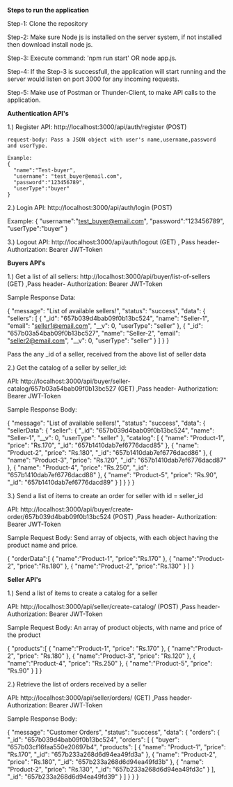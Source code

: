**Steps to run the application**

Step-1: Clone the repository

Step-2: Make sure Node js is installed on the server system, if not installed then download install node js.

Step-3: Execute command: 'npm run start' OR node app.js.

Step-4: If the Step-3 is successfull, the application will start running and the server would listen on port 3000 for any incoming requests.

Step-5: Make use of Postman or Thunder-Client, to make API calls to the application.

**Authentication API's**

1.) Register API: http://localhost:3000/api/auth/register  (POST)

    request-body: Pass a JSON object with user's name,username,password and userType.

    Example: 
    {
      "name":"Test-buyer",
      "username": "test_buyer@email.com",
      "password":"123456789",
      "userType":"buyer"
    }

2.) Login API: http://localhost:3000/api/auth/login  (POST)

  Example:
  {
    "username":"test_buyer@email.com",
    "password":"123456789",
    "userType":"buyer"
  }

3.) Logout API: http://localhost:3000/api/auth/logout (GET)   , Pass header- Authorization: Bearer JWT-Token

**Buyers API's**

1.) Get a list of all sellers: http://localhost:3000/api/buyer/list-of-sellers  (GET)  ,Pass header- Authorization: Bearer JWT-Token

Sample Response Data:

{
  "message": "List of available sellers!",
  "status": "success",
  "data": {
    "sellers": [
      {
        "_id": "657b039d4bab09f0b13bc524",
        "name": "Seller-1",
        "email": "seller1@email.com",
        "__v": 0,
        "userType": "seller"
      },
      {
        "_id": "657b03a54bab09f0b13bc527",
        "name": "Seller-2",
        "email": "seller2@email.com",
        "__v": 0,
        "userType": "seller"
      }
    ]
  }
}

Pass the any _id of a seller, received from the above list of seller data

2.) Get the catalog of a seller by seller_id:  

API: http://localhost:3000/api/buyer/seller-catalog/657b03a54bab09f0b13bc527   (GET)  ,Pass header- Authorization: Bearer JWT-Token

Sample Response Body:

{
  "message": "List of available sellers!",
  "status": "success",
  "data": {
    "sellerData": {
      "seller": {
        "_id": "657b039d4bab09f0b13bc524",
        "name": "Seller-1",
        "__v": 0,
        "userType": "seller"
      },
      "catalog": [
        {
          "name": "Product-1",
          "price": "Rs.170",
          "_id": "657b1410dab7ef6776dacd85"
        },
        {
          "name": "Product-2",
          "price": "Rs.180",
          "_id": "657b1410dab7ef6776dacd86"
        },
        {
          "name": "Product-3",
          "price": "Rs.120",
          "_id": "657b1410dab7ef6776dacd87"
        },
        {
          "name": "Product-4",
          "price": "Rs.250",
          "_id": "657b1410dab7ef6776dacd88"
        },
        {
          "name": "Product-5",
          "price": "Rs.90",
          "_id": "657b1410dab7ef6776dacd89"
        }
      ]
    }
  }
}

3.) Send a list of items to create an order for seller with id = seller_id

API: http://localhost:3000/api/buyer/create-order/657b039d4bab09f0b13bc524  (POST)  ,Pass header- Authorization: Bearer JWT-Token

Sample Request Body: Send array of objects, with each object having the product name and price.

{
  "orderData":[
    {
      "name":"Product-1",
      "price":"Rs.170"
    },
    {
      "name":"Product-2",
      "price":"Rs.180"
    },
    {
      "name":"Product-2",
      "price":"Rs.130"
    }
  ]
}

**Seller API's**

1.) Send a list of items to create a catalog for a seller

API: http://localhost:3000/api/seller/create-catalog/  (POST)  ,Pass header- Authorization: Bearer JWT-Token

Sample Request Body: An array of product objects, with name and price of the product

{
  "products":[
    {
      "name":"Product-1",
      "price": "Rs.170"
    },
    {
      "name":"Product-2",
      "price": "Rs.180"
    },
    {
      "name":"Product-3",
      "price": "Rs.120"
    },
    {
      "name":"Product-4",
      "price": "Rs.250"
    },
    {
      "name":"Product-5",
      "price": "Rs.90"
    }
  ]
}

2.) Retrieve the list of orders received by a seller 

API: http://localhost:3000/api/seller/orders/   (GET)  ,Pass header- Authorization: Bearer JWT-Token

Sample Response Body:

{
  "message": "Customer Orders",
  "status": "success",
  "data": {
    "orders": {
      "_id": "657b039d4bab09f0b13bc524",
      "orders": [
        {
          "buyer": "657b03cf16faa550e20697b4",
          "products": [
            {
              "name": "Product-1",
              "price": "Rs.170",
              "_id": "657b233a268d6d94ea49fd3a"
            },
            {
              "name": "Product-2",
              "price": "Rs.180",
              "_id": "657b233a268d6d94ea49fd3b"
            },
            {
              "name": "Product-2",
              "price": "Rs.130",
              "_id": "657b233a268d6d94ea49fd3c"
            }
          ],
          "_id": "657b233a268d6d94ea49fd39"
        }
      ]
    }
  }
}

